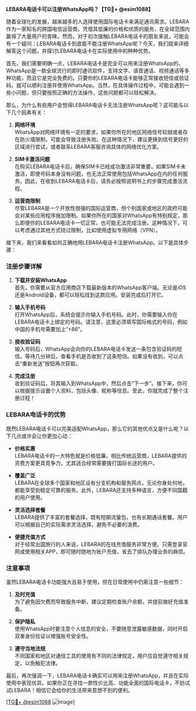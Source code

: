 **LEBARA电话卡可以注册WhatsApp吗？【TG💪+ @esim1088】**

随着全球化的发展，越来越多的人选择使用国际电话卡来满足通讯需求。LEBARA作为一家知名的跨国电信运营商，凭借其低廉的价格和优质的服务，在全球范围内赢得了大量用户的青睐。然而，对于初次接触LEBARA电话卡的朋友来说，可能会有一个疑问：LEBARA电话卡到底能不能注册WhatsApp呢？今天，我们就来详细解答这个问题，并探讨LEBARA电话卡在实际使用中的种种优势。

首先，我们需要明确一点，LEBARA电话卡是完全可以用来注册WhatsApp的。WhatsApp是一款全球流行的即时通讯软件，支持文字、语音通话、视频通话等多种功能，而且它是完全免费的。只要你的LEBARA电话卡能够正常接收短信或验证码，就可以顺利注册并使用WhatsApp。当然，在具体操作过程中，可能会遇到一些小问题，但只要按照正确的方法操作，这些问题都可以轻松解决。

那么，为什么有些用户会觉得LEBARA电话卡无法注册WhatsApp呢？这可能与以下几个因素有关：

1. **网络环境**  
   WhatsApp对网络环境有一定的要求，如果你所在的地区网络信号较弱或者存在防火墙限制，可能会导致注册失败。在这种情况下，建议更换到信号更好的区域进行尝试，或者联系LEBARA客服咨询具体的网络优化方案。

2. **SIM卡激活问题**  
   在购买LEBARA电话卡后，确保SIM卡已经成功激活非常重要。如果SIM卡未激活，即使号码本身没有问题，也无法正常使用包括WhatsApp在内的任何服务。因此，在收到LEBARA电话卡后，请务必按照说明书上的步骤完成激活流程。

3. **运营商限制**  
   尽管LEBARA是一个开放性很强的国际运营商，但个别国家或地区的政府可能会对某些应用程序施加限制。如果你所在的国家对WhatsApp有特别规定，那么即便你的LEBARA电话卡一切正常，也可能无法完成注册。这种情况下，可以考虑通过其他方式绕过限制，比如使用虚拟专用网络（VPN）。

接下来，我们来看看如何正确地用LEBARA电话卡注册WhatsApp。以下是具体步骤：

### 注册步骤详解

1. **下载并安装WhatsApp**  
   首先，你需要从官方应用商店下载最新版本的WhatsApp客户端。无论是iOS还是Android设备，都可以轻松找到这款应用。安装完成后打开它。

2. **输入手机号码**  
   打开WhatsApp后，系统会提示你输入手机号码。此时，你需要输入你在LEBARA电话卡上绑定的号码。请注意，这里必须填写国际格式的号码，例如中国的手机号需要加上“+86”。

3. **接收验证码**  
   输入号码后，WhatsApp会向你的LEBARA电话卡发送一条包含验证码的短信。等待几分钟后，查看手机是否收到了这条短信。如果没有收到，可以点击“重新发送”按钮再次获取。

4. **完成注册**  
   收到验证码后，将其输入到WhatsApp中，然后点击“下一步”。接下来，你可以根据提示设置个人资料，包括头像、昵称等信息。至此，你就完成了整个注册过程！

### LEBARA电话卡的优势

既然LEBARA电话卡可以完美适配WhatsApp，那么它的其他优点又是什么呢？以下几点或许会让你更加心动：

- **价格实惠**  
  LEBARA电话卡的一大特色就是价格低廉。相比传统运营商，LEBARA提供的资费方案更具竞争力，尤其适合经常需要拨打国际长途的用户。

- **覆盖广泛**  
  LEBARA在全球多个国家和地区设有分支机构和服务网点，无论你身处何地，都能享受到稳定可靠的服务。此外，LEBARA还支持多种语言，方便不同国籍的用户使用。

- **灵活选择套餐**  
  LEBARA提供了丰富的套餐选择，既有短期流量包，也有长期通话套餐。用户可以根据自己的实际需求灵活选择，避免不必要的浪费。

- **便捷充值方式**  
  对于经常出国旅行的人来说，LEBARA的在线充值服务非常方便。只需登录官网或使用相关APP，即可随时随地为账户充值，省去了排队办理业务的麻烦。

### 注意事项

虽然LEBARA电话卡功能强大且易于使用，但在日常使用中仍需注意一些细节：

1. **及时充值**  
   为了避免因欠费而导致服务中断，建议定期检查账户余额，并提前做好充值准备。

2. **保护隐私**  
   使用WhatsApp时要注意个人信息的安全，不要随意泄露敏感数据，同时开启双重身份验证以增强账号安全性。

3. **遵守当地法规**  
   不同国家和地区对通信工具的使用有不同的法律规定，用户应自觉遵守相关规定，以免触犯法律。

最后，再次强调一下，LEBARA电话卡确实可以用来注册WhatsApp，并且在实际使用中表现优异。如果你正在寻找一款性价比高、功能全面的国际电话卡，不妨试试LEBARA！相信它会给你的生活带来意想不到的便利。

[[TG💪+ @esim1088](https://t.me/s/esim1088) ![Image](https://i.postimg.cc/4NQfJmqS/Snipaste-2025-05-13-00-14-12.png)]